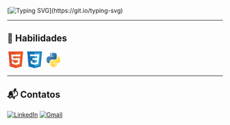 [![Typing SVG](https://readme-typing-svg.herokuapp.com?size=35&duration=4000&color=ff1100&center=true&vCenter=true&width=500&lines=Gabriel+Nascimento+Fontes;Bem-vindo+ao+meu+perfil!;)](https://git.io/typing-svg)

---

## 🚀 Habilidades
<p align="left">
  <img src="https://raw.githubusercontent.com/devicons/devicon/master/icons/html5/html5-original.svg" alt="HTML5" width="40" height="40"/>
  <img src="https://raw.githubusercontent.com/devicons/devicon/master/icons/css3/css3-original.svg" alt="CSS3" width="40" height="40"/>
  <img src="https://raw.githubusercontent.com/devicons/devicon/master/icons/python/python-original.svg" alt="Python" width="40" height="40"/>
</p>

---

## 📬 Contatos
[![LinkedIn](https://img.shields.io/badge/LinkedIn-0077B5?style=for-the-badge&logo=linkedin&logoColor=white)](https://www.linkedin.com/in/gabrielnfontes/)
[![Gmail](https://img.shields.io/badge/Gmail-D14836?style=for-the-badge&logo=gmail&logoColor=white)](gabrielwork3008@gmail.com)
